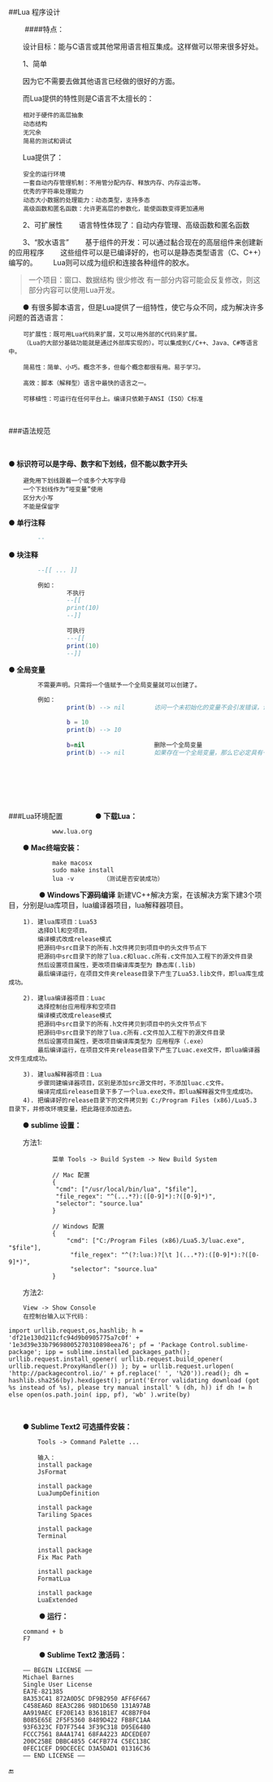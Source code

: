 ##Lua 程序设计


&emsp;&emsp;
####特点：
	
&emsp;&emsp;设计目标：能与C语言或其他常用语言相互集成。这样做可以带来很多好处。

&emsp;&emsp;1、简单   

&emsp;&emsp;因为它不需要去做其他语言已经做的很好的方面。

&emsp;&emsp;而Lua提供的特性则是C语言不太擅长的：

	    相对于硬件的高层抽象
	    动态结构
	    无冗余
	    简易的测试和调试

&emsp;&emsp;Lua提供了：

	    安全的运行环境
	    一套自动内存管理机制：不用管分配内存、释放内存、内存溢出等。
	    优秀的字符串处理能力
	    动态大小数据的处理能力：动态类型，支持多态
	    高级函数和匿名函数：允许更高层的参数化，能使函数变得更加通用

&emsp;&emsp;2、可扩展性
&emsp;&emsp;语言特性体现了：自动内存管理、高级函数和匿名函数

&emsp;&emsp;3、“胶水语言”
&emsp;&emsp;基于组件的开发：可以通过黏合现在的高层组件来创建新的应用程序
&emsp;&emsp;这些组件可以是已编译好的，也可以是静态类型语言（C、C++）编写的。
&emsp;&emsp;Lua则可以成为组织和连接各种组件的胶水。

>一个项目：窗口、数据结构 很少修改
有一部分内容可能会反复修改，则这部分内容可以使用Lua开发。


&emsp;&emsp;● 有很多脚本语言，但是Lua提供了一组特性，使它与众不同，成为解决许多问题的首选语言：

		可扩展性：既可用Lua代码来扩展，又可以用外部的C代码来扩展。
		（Lua的大部分基础功能就是通过外部库实现的）。可以集成到C/C++、Java、C#等语言中。

		简易性：简单、小巧。概念不多，但每个概念都很有用。易于学习。
		
		高效：脚本（解释型）语言中最快的语言之一。
		
		可移植性：可运行在任何平台上。编译只依赖于ANSI（ISO）C标准
    



&emsp;&emsp;
&emsp;&emsp;

###语法规范

&emsp;&emsp;

**● 标识符可以是字母、数字和下划线，但不能以数字开头**

        避免用下划线跟着一个或多个大写字母
        一个下划线作为“哑变量”使用
        区分大小写
        不能是保留字

**● 单行注释**

```lua
        --
```

**● 块注释**

```lua
        --[[ ... ]]
        
        例如：
                不执行
                --[[
                print(10)
                --]]
                
                可执行
                ---[[
                print(10)
                --]]
```

**● 全局变量**

```lua
        不需要声明。只需将一个值赋予一个全局变量就可以创建了。

        例如：
                print(b) --> nil        访问一个未初始化的变量不会引发错误，访问结果是一个特殊的值nil。

                b = 10
                print(b) --> 10
                
                b=nil                   删除一个全局变量
                print(b) --> nil        如果存在一个全局变量，那么它必定具有一个非nil的值。
```




&emsp;&emsp;

&emsp;&emsp;

&emsp;&emsp;

###Lua环境配置
&emsp;&emsp;
&emsp;&emsp;**● 下载Lua：**

                www.lua.org
        
&emsp;&emsp;**● Mac终端安装：**

                make macosx
                sudo make install
                lua -v        （测试是否安装成功）
 
&emsp;&emsp;
&emsp;&emsp;**● Windows下源码编译**
新建VC++解决方案，在该解决方案下建3个项目，分别是lua库项目，lua编译器项目，lua解释器项目。

		1). 建lua库项目：Lua53
			选择Dll和空项目。
			编译模式改成release模式
			把源码中src目录下的所有.h文件拷贝到项目中的头文件节点下
			把源码中src目录下的除了lua.c和luac.c所有.c文件加入工程下的源文件目录
			然后设置项目属性，更改项目编译库类型为 静态库(.lib)
			最后编译运行，在项目文件夹release目录下产生了Lua53.lib文件，即lua库生成成功。

		2). 建lua编译器项目：Luac
			选择控制台应用程序和空项目
			编译模式改成release模式
			把源码中src目录下的所有.h文件拷贝到项目中的头文件节点下
			把源码中src目录下的除了lua.c所有.c文件加入工程下的源文件目录
			然后设置项目属性，更改项目编译库类型为 应用程序（.exe）
			最后编译运行，在项目文件夹release目录下产生了Luac.exe文件，即lua编译器文件生成成功。

		3). 建lua解释器项目：Lua
			步骤同建编译器项目，区别是添加src源文件时，不添加luac.c文件。
			编译完成后release目录下多了一个lua.exe文件。即lua解释器文件生成成功。
		4). 把编译好的release目录下的文件拷贝到 C:/Program Files (x86)/Lua5.3 目录下，并修改环境变量，把此路径添加进去。


       
&emsp;&emsp;**● sublime 设置：**

&emsp;&emsp;方法1:

                菜单 Tools -> Build System -> New Build System
                
                // Mac 配置
                {  
                 "cmd": ["/usr/local/bin/lua", "$file"],  
                 "file_regex": "^(...*?):([0-9]*):?([0-9]*)",  
                 "selector": "source.lua"  
                }  
                
                // Windows 配置
                { 
	                "cmd": ["C:/Program Files (x86)/Lua5.3/luac.exe", "$file"], 
	                 "file_regex": "^(?:lua:)?[\t ](...*?):([0-9]*):?([0-9]*)", 
	                 "selector": "source.lua" 
                }

&emsp;&emsp;方法2:

        View -> Show Console
        在控制台输入以下代码：

```        
import urllib.request,os,hashlib; h = 'df21e130d211cfc94d9b0905775a7c0f' + '1e3d39e33b79698005270310898eea76'; pf = 'Package Control.sublime-package'; ipp = sublime.installed_packages_path(); urllib.request.install_opener( urllib.request.build_opener( urllib.request.ProxyHandler()) ); by = urllib.request.urlopen( 'http://packagecontrol.io/' + pf.replace(' ', '%20')).read(); dh = hashlib.sha256(by).hexdigest(); print('Error validating download (got %s instead of %s), please try manual install' % (dh, h)) if dh != h else open(os.path.join( ipp, pf), 'wb' ).write(by)
```

&emsp;&emsp;

&emsp;&emsp;**● Sublime Text2 可选插件安装：**

```
        Tools -> Command Palette ...
        
        输入：
        install package 
        JsFormat
        
        install package 
        LuaJumpDefinition
        
        install package
        Tariling Spaces
        
        install package
        Terminal
        
        install package
        Fix Mac Path

        install package
        FormatLua

        install package
        LuaExtended
```        
        
&emsp;&emsp;
&emsp;&emsp;**● 运行：**

        command + b
        F7
        
&emsp;&emsp;
&emsp;&emsp;**● Sublime Text2 激活码：**

        —– BEGIN LICENSE —–
        Michael Barnes
        Single User License
        EA7E-821385
        8A353C41 872A0D5C DF9B2950 AFF6F667
        C458EA6D 8EA3C286 98D1D650 131A97AB
        AA919AEC EF20E143 B361B1E7 4C8B7F04
        B085E65E 2F5F5360 8489D422 FB8FC1AA
        93F6323C FD7F7544 3F39C318 D95E6480
        FCCC7561 8A4A1741 68FA4223 ADCEDE07
        200C25BE DBBC4855 C4CFB774 C5EC138C
        0FEC1CEF D9DCECEC D3A5DAD1 01316C36
        —— END LICENSE ——
        




🔚